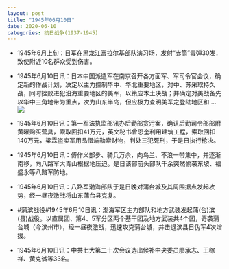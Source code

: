 ```yaml
---
layout: post
title: "1945年06月10日"
date: 2020-06-10
categories: 抗日战争(1937-1945)
---
```


<meta name="referrer" content="no-referrer" />

- 1945年6月上旬：日军在黑龙江富拉尔基部队演习场，发射“赤筒”毒弹30发，致使附近10名群众受到伤害。 

- 1945年6月10日讯：日本中国派遣军在南京召开各方面军、军司令官会议，确定新的作战计划，决定以主力控制华中、华北重要地区，对中、苏采取持久战，同时挫败进犯沿海重要地区的美军，以策应本土决战；并确定对美战备先以华中三角地带为重点，次为山东半岛，但应极力查明美军之登陆地区和 ... <br/><img src="https://wx4.sinaimg.cn/large/aca367d8ly1gfng25rh2pj20c809zjrg.jpg" />

- 1945年6月10日讯：第一军法执监部讯办后勤部贪污案，确认后勤司令部部附黄曜购买营具，索取回扣41万元，英文秘书曾恩奎利用建筑工程，索取回扣140万元，梁霖盗卖军用品借端勒索财物，判处三犯死刑，于是日执行枪决。 

- 1945年6月10日讯：傅作义部步、骑兵万余，向乌兰、不浪一带集中，并逐渐南移，向八路军大青山根据地压迫。是日该部前头部队千余突然偷袭东坡、福盛永等八路军防地。 

- 1945年6月10日讯：八路军渤海部队于是日晚对蒲台城及其周围据点发起攻势，经一昼夜激战将山东蒲台县克复。 

- #蒲滨战役#1945年6月10日讯：渤海军区主力部队和地方武装发起蒲(台)滨(县)战役。以直属团、第4、5军分区两个基干团及地方武装共4个团，奇袭蒲台城（今滨州市），经一昼夜激战，迅速攻克蒲台城，并击退滨县日伪军4次增援。 

- 1945年6月10日讯：中共七大第二十次会议选出候补中央委员廖承志、王稼祥、黄克诚等33名。 

